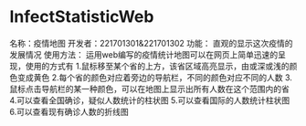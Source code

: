 # InfectStatisticWeb
名称：疫情地图
开发者：221701301&221701302
功能：
直观的显示这次疫情的发展情况
使用方法：
运用web编写的疫情统计地图可以在网页上简单迅速的呈现，使用的方式有
1.鼠标移至某个省的上方，该省区域高亮显示，由或深或浅的颜色变成黄色
2.每个省的颜色对应着旁边的导航栏，不同的颜色对应不同的人数
3.鼠标点击导航栏的某一种颜色，可以在地图上显示出所有人数在这个范围内的省
4.可以查看全国确诊，疑似人数统计的柱状图
5.可以查看国际的人数统计柱状图
6.可以查看现有确诊人数的折线图
